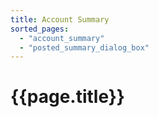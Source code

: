 ```yaml
---
title: Account Summary
sorted_pages:
  - "account_summary"
  - "posted_summary_dialog_box"
---
```

# {{page.title}}
